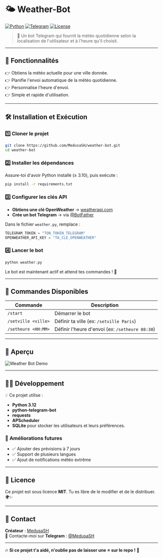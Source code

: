 # 🌤️ Weather-Bot  
[![Python](https://img.shields.io/badge/Python-3.12-blue?style=for-the-badge&logo=python)](https://www.python.org/)
[![Telegram](https://img.shields.io/badge/Telegram-Bot-blue?style=for-the-badge&logo=telegram)](https://core.telegram.org/bots)
[![License](https://img.shields.io/badge/License-MIT-green?style=for-the-badge)](LICENSE)

> 🤖 Un bot Telegram qui fournit la météo quotidienne selon la localisation de l'utilisateur et à l'heure qu'il choisit.

---

## 🚀 **Fonctionnalités**
👉 Obtiens la météo actuelle pour une ville donnée.  
👉 Planifie l'envoi automatique de la météo quotidienne.  
👉 Personnalise l'heure d'envoi.  
👉 Simple et rapide d'utilisation.  

---

## 🛠 **Installation et Exécution**
### **1️⃣ Cloner le projet**
```bash
git clone https://github.com/MedusaSH/weather-bot.git
cd weather-bot
```

### **2️⃣ Installer les dépendances**
Assure-toi d'avoir Python installé (≥ 3.10), puis exécute :  
```bash
pip install -r requirements.txt
```

### **3️⃣ Configurer les clés API**
- **Obtiens une clé OpenWeather** → [weatherapi.com](https://www.weatherapi.com/)  
- **Crée un bot Telegram** → via [@BotFather](https://t.me/BotFather)  

Dans le fichier `weather.py`, remplace :
```python
TELEGRAM_TOKEN = "TON_TOKEN_TELEGRAM"
OPENWEATHER_API_KEY = "TA_CLE_OPENWEATHER"
```

### **4️⃣ Lancer le bot**
```bash
python weather.py
```
Le bot est maintenant actif et attend tes commandes ! 🚀

---

## 🐝 **Commandes Disponibles**
| Commande         | Description |
|-----------------|-------------|
| `/start`        | Démarrer le bot |
| `/setville <ville>` | Définir ta ville (ex: `/setville Paris`) |
| `/setheure <HH:MM>` | Définir l'heure d'envoi (ex: `/setheure 08:30`) |

---

## 📸 **Aperçu**
![Weather Bot Demo](https://media.discordapp.net/attachments/1299118707305484389/1340087894013907089/image.png?ex=67b1159b&is=67afc41b&hm=9186c7d8c226c7e1da1b83bcbe89c092e866fbf29f58fbf9f66d79fbd0921bcd&=&format=webp&quality=lossless)

---

## 👨‍💻 **Développement**
💡 Ce projet utilise :
- **Python 3.12**
- **python-telegram-bot**
- **requests**
- **APScheduler**
- **SQLite** pour stocker les utilisateurs et leurs préférences.

### 🌱 **Améliorations futures**
- ✅ Ajouter des prévisions à 7 jours  
- ✅ Support de plusieurs langues  
- ✅ Ajout de notifications météo extrême  

---

## 📝 **Licence**
Ce projet est sous licence **MIT**. Tu es libre de le modifier et de le distribuer. 🌍✨

---

## 📩 **Contact**
**Créateur** : [MedusaSH](https://github.com/MedusaSH)  
💬 Contacte-moi sur **Telegram** : [@MedusaSH](https://t.me/yfork13)

---

🔥 **Si ce projet t'a aidé, n'oublie pas de laisser une ⭐ sur le repo !** 🚀

